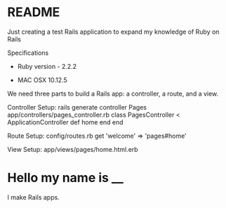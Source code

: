 # README

Just creating a test Rails application to expand my knowledge
of Ruby on Rails

Specifications

* Ruby version - 2.2.2

* MAC OSX 10.12.5

We need three parts to build a Rails app: a controller, a route, and a view.

Controller Setup:
rails generate controller Pages
	app/controllers/pages_controller.rb
			class PagesController < ApplicationController
				def home
				end
			end

Route Setup:
config/routes.rb
	get 'welcome' => 'pages#home'

View Setup:
app/views/pages/home.html.erb
	<div class="main">
  		<div class="container">
    <h1>Hello my name is __</h1>
    	<p>I make Rails apps.</p>
  		</div>
	</div>

